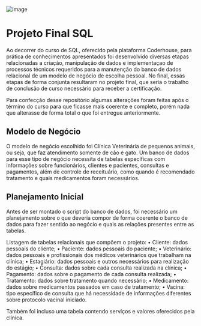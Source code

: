 ![image](https://user-images.githubusercontent.com/131414411/233514507-d6569471-0583-432a-a2cf-4e9db82bd2ea.png)

# Projeto Final SQL 

Ao decorrer do curso de SQL, oferecido pela plataforma Coderhouse, para prática de conhecimentos apresentados foi desenvolvido diversas 
etapas relacionadas a criação, manipulação de dados e implementaçao de processos técnicos requeridos para a manutenção do banco de dados 
relacional de um modelo de negócio de escolha pessoal. No final, essas etapas de forma conjunta resultaram no projeto final, que seria o 
trabalho de conclusão de curso necessário para receber a certificação. 

Para confecção desse repositório algumas alterações foram feitas após o término do curso para que ficasse mais coerente e completo, porém nada 
que alterasse de forma total o que foi entregue anteriormente. 

## Modelo de Negócio 
O modelo de negócio escolhido foi Clínica Veterinária de pequenos animais, ou seja, que faz atendimento somente de cão e gato. Um banco de dados 
para esse tipo de negócio necessita de tabelas específicas com informações sobre funcionários, clientes e pacientes, consultas e pagamentos, além 
de controle de receituário, como quando é recomendado tratamento e quais medicamentos foram necessários. 

## Planejamento Inicial 

Antes de ser montado o script do banco de dados, foi necessário um planejamento sobre o que deveria compor de forma coerente o banco de dados para 
fazer sentido ao negócio e quais as relações presentes entre as tabelas.

Listagem de tabelas relacionais que compõem o projeto:
  • Cliente: dados pessoais do cliente;
  • Paciente: dados pessoais do paciente;
  • Veterinário: dados pessoais e profissionais dos médicos veterinários que trabalham na clínica;
  • Estagiário: dados pessoais e outros necessários para realização do estágio;
  • Consulta: dados sobre cada consulta realizada na clínica;
  • Pagamento: dados sobre o pagamento de cada consulta realizada;
  • Tratamento: dados sobre tratamento quando necessário;
  • Medicamento: dados sobre medicamentos passados em caso de tratamento;
  • Vacina: tipo específico de consulta que há necessidade de informações diferentes sobre protocolo vacinal iniciado.
  
Também foi incluso uma tabela contendo serviços e valores oferecidos pela clínica.
